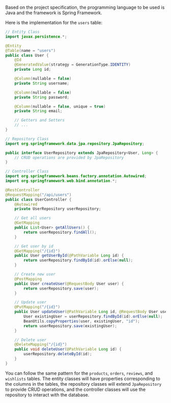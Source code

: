Based on the project specification, the programming language to be used is Java and the framework is Spring Framework.

Here is the implementation for the `users` table:

```java
// Entity Class
import javax.persistence.*;

@Entity
@Table(name = "users")
public class User {
    @Id
    @GeneratedValue(strategy = GenerationType.IDENTITY)
    private Long id;

    @Column(nullable = false)
    private String username;

    @Column(nullable = false)
    private String password;

    @Column(nullable = false, unique = true)
    private String email;

    // Getters and Setters
    // ...
}

// Repository Class
import org.springframework.data.jpa.repository.JpaRepository;

public interface UserRepository extends JpaRepository<User, Long> {
    // CRUD operations are provided by JpaRepository
}

// Controller Class
import org.springframework.beans.factory.annotation.Autowired;
import org.springframework.web.bind.annotation.*;

@RestController
@RequestMapping("/api/users")
public class UserController {
    @Autowired
    private UserRepository userRepository;

    // Get all users
    @GetMapping
    public List<User> getAllUsers() {
        return userRepository.findAll();
    }

    // Get user by id
    @GetMapping("/{id}")
    public User getUserById(@PathVariable Long id) {
        return userRepository.findById(id).orElse(null);
    }

    // Create new user
    @PostMapping
    public User createUser(@RequestBody User user) {
        return userRepository.save(user);
    }

    // Update user
    @PutMapping("/{id}")
    public User updateUser(@PathVariable Long id, @RequestBody User user) {
        User existingUser = userRepository.findById(id).orElse(null);
        BeanUtils.copyProperties(user, existingUser, "id");
        return userRepository.save(existingUser);
    }

    // Delete user
    @DeleteMapping("/{id}")
    public void deleteUser(@PathVariable Long id) {
        userRepository.deleteById(id);
    }
}
```

You can follow the same pattern for the `products`, `orders`, `reviews`, and `wishlists` tables. The entity classes will have properties corresponding to the columns in the tables, the repository classes will extend `JpaRepository` to provide CRUD operations, and the controller classes will use the repository to interact with the database.